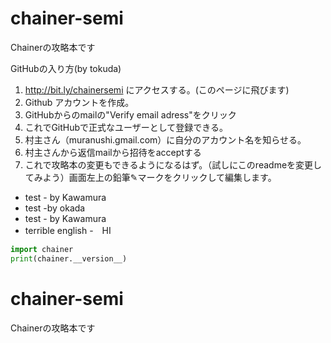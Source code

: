 # chainer-semi
Chainerの攻略本です

GitHubの入り方(by tokuda)

1. http://bit.ly/chainersemi にアクセスする。(このページに飛びます)
2. Github アカウントを作成。
5. GitHubからのmailの"Verify email adress"をクリック
6. これでGitHubで正式なユーザーとして登録できる。
3. 村主さん（muranushi.gmail.com）に自分のアカウント名を知らせる。
4. 村主さんから返信mailから招待をacceptする
7. これで攻略本の変更もできるようになるはず。（試しにこのreadmeを変更してみよう）画面左上の鉛筆✎マークをクリックして編集します。


- test - by Kawamura
- test -by okada
- test - by Kawamura
- terrible english
-　HI

```python
import chainer
print(chainer.__version__)
```

# chainer-semi
Chainerの攻略本です

